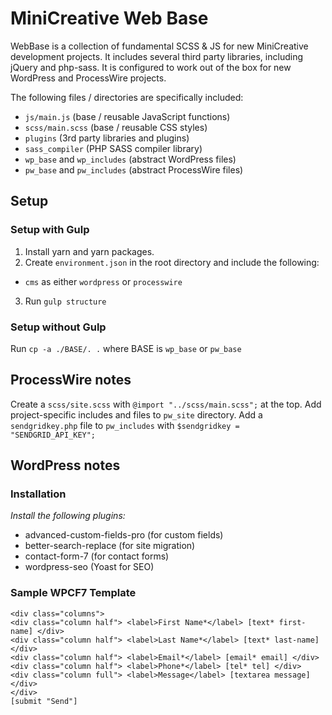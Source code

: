 # MiniCreative Web Base

WebBase is a collection of fundamental SCSS & JS for new MiniCreative development projects. It includes several third party libraries, including jQuery and php-sass. It is configured to work out of the box for new WordPress and ProcessWire projects.

The following files / directories are specifically included:
* `js/main.js` (base / reusable JavaScript functions)
* `scss/main.scss` (base / reusable CSS styles)
* `plugins` (3rd party libraries and plugins)
* `sass_compiler` (PHP SASS compiler library)
* `wp_base` and `wp_includes` (abstract WordPress files)
* `pw_base` and `pw_includes` (abstract ProcessWire files)

## Setup

### Setup with Gulp
1. Install yarn and yarn packages.  
2. Create `environment.json` in the root directory and include the following:
* `cms` as either `wordpress` or `processwire`
3. Run `gulp structure`

### Setup without Gulp
Run `cp -a ./BASE/. .` where BASE is `wp_base` or `pw_base`

## ProcessWire notes

Create a `scss/site.scss` with `@import "../scss/main.scss";` at the top.
Add project-specific includes and files to `pw_site` directory.
Add a `sendgridkey.php` file to `pw_includes` with `$sendgridkey = "SENDGRID_API_KEY";`

## WordPress notes

### Installation

*Install the following plugins:*  
* advanced-custom-fields-pro (for custom fields)
* better-search-replace (for site migration)
* contact-form-7 (for contact forms)
* wordpress-seo (Yoast for SEO)

### Sample WPCF7 Template
```
<div class="columns">
<div class="column half"> <label>First Name*</label> [text* first-name] </div>
<div class="column half"> <label>Last Name*</label> [text* last-name] </div>
<div class="column half"> <label>Email*</label> [email* email] </div>
<div class="column half"> <label>Phone*</label> [tel* tel] </div>
<div class="column full"> <label>Message</label> [textarea message] </div>
</div>
[submit "Send"]
```
